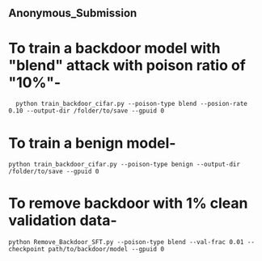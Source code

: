 ## Anonymous_Submission

# To train a backdoor model with "blend" attack with poison ratio of "10%"-

	  python train_backdoor_cifar.py --poison-type blend --posion-rate 0.10 --output-dir /folder/to/save --gpuid 0 

# To train a benign model-
    
    python train_backdoor_cifar.py --poison-type benign --output-dir /folder/to/save --gpuid 0 

# To remove backdoor with 1% clean validation data-
	
	python Remove_Backdoor_SFT.py --poison-type blend --val-frac 0.01 --checkpoint path/to/backdoor/model --gpuid 0 
